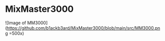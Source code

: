 # MixMaster3000

![Image of MM3000](https://github.com/b1ackb3ard/MixMaster3000/blob/main/src/MM3000.png =500x)
